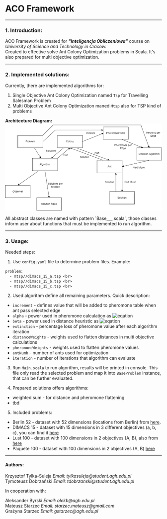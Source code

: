 # ACO Framework

---

### 1. Introduction:


ACO Framework is created for <b><i>"Inteligencja Obliczeniowa"</i></b> course on 
<i>University of Science and Technology in Cracow.</i>  
Created to effective solve Ant Colony Optimization problems in Scala. 
It's also prepared for multi objective optimization.

---

### 2. Implemented solutions:

Currently, there are implemented algorithms for:
1. Single Objective Ant Colony Optimization named `Tsp` for Travelling Salesman Problem
2. Multi Objective Ant Colony Optimization maned `Mtsp` also for TSP kind of problems

<b> Architecture Diagram: </b><br>
![Architecture Diagram](/architecture.png)

<p>All abstract classes are named with pattern `Base___.scala`, those classes inform user
about functions that must be implemented to run algorithm.</p>

---

### 3. Usage:

Needed steps:
1. Use `config.yaml` file to determine problem files. Example:  

```
problem:
  - mtsp//dimacs_15_a.tsp <br>
  - mtsp//dimacs_15_b.tsp <br>
  - mtsp//dimacs_15_c.tsp <br>
```
2. Used algorithm define all remaining parameters. Quick description:
- `increment` - defines value that will be added to pheromone table when ant pass selected edge
- `alpha` - power used in pheromone calculation as ![eqation](https://latex.codecogs.com/svg.image?pheromone^{alpha})
- `beta` - power used in distance heuristic as ![eqation](https://latex.codecogs.com/svg.image?%5Cfrac%7B1%7D%7Bdistance%5E%7Bbeta%7D%7D)
- `extinction` - percentage loss of pheromone value after each algorithm iteration
- `distanceWeights` - weights used to flatten distances in multi objective calculations
- `pheromoneWeights` - weights used to flatten pheromone values
- `antNumb` - number of ants used for optimization
- `iteration` - number of iterations that algorithm can evaluate

3. Run `Main.scala` to run algorithm, results will be printed in console.
This file only read the selected problem and map it into `BaseProblem` instance, 
that can be further evaluated.  

4. Prepared solutions offers algorithms:
- weighted sum - for distance and pheromone flattening
- tbd

5. Included problems:
- Berlin 52 - dataset with 52 dimensions (locations from Berlin) from 
[here](http://elib.zib.de/pub/mp-testdata/tsp/tsplib/tsp/berlin52.tsp).
- DIMACS 15 - dataset with 15 dimensions in 3 different objectives (a, b, c), you can find it 
[here](https://sites.google.com/site/kflorios/motsp)
- Lust 100 - dataset with 100 dimensions in 2 objectives (A, B), also from
[here](https://sites.google.com/site/kflorios/motsp)
- Paquete 100 - dataset with 100 dimensions in 2 objectives (A, B) [here](https://sites.google.com/site/kflorios/motsp)


---

#### Authors:
<p>Krzysztof Tylka-Suleja <i> Email: tylkasuleja@student.agh.edu.pl </i><br>
Tymoteusz Dobrzański <i> Email: tdobrzanski@student.agh.edu.pl </i><br></p>

In cooperation with:<br>
<p>Aleksander Byrski <i> Email: olekb@agh.edu.pl </i> <br>
Mateusz Starzec <i> Email: starzec.mateusz@gmail.com </i><br>
Grażyna Starzec <i> Email: gstarzec@agh.edu.pl </i><br></p>
